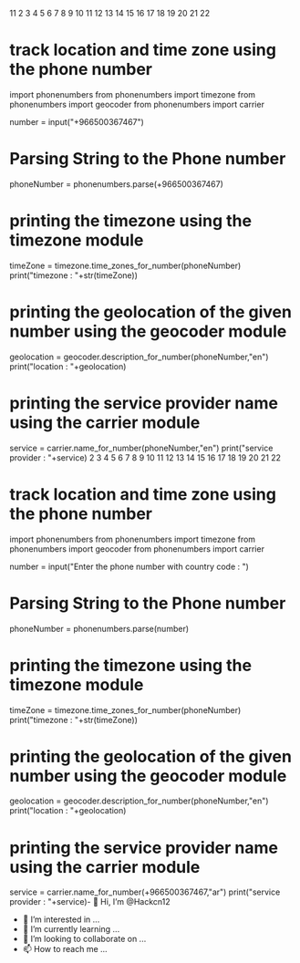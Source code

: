11
2
3
4
5
6
7
8
9
10
11
12
13
14
15
16
17
18
19
20
21
22
# track location and time zone using the phone number
import phonenumbers
from phonenumbers import timezone
from phonenumbers import geocoder
from phonenumbers import carrier
 
number = input("+966500367467")
 
# Parsing String to the Phone number
phoneNumber = phonenumbers.parse(+966500367467)
 
# printing the timezone using the timezone module
timeZone = timezone.time_zones_for_number(phoneNumber)
print("timezone : "+str(timeZone))
 
# printing the geolocation of the given number using the geocoder module
geolocation = geocoder.description_for_number(phoneNumber,"en")
print("location : "+geolocation)
 
# printing the service provider name using the carrier module
service = carrier.name_for_number(phoneNumber,"en")
print("service provider : "+service)
2
3
4
5
6
7
8
9
10
11
12
13
14
15
16
17
18
19
20
21
22
# track location and time zone using the phone number
import phonenumbers
from phonenumbers import timezone
from phonenumbers import geocoder
from phonenumbers import carrier
 
number = input("Enter the phone number with country code : ")
 
# Parsing String to the Phone number
phoneNumber = phonenumbers.parse(number)
 
# printing the timezone using the timezone module
timeZone = timezone.time_zones_for_number(phoneNumber)
print("timezone : "+str(timeZone))
 
# printing the geolocation of the given number using the geocoder module
geolocation = geocoder.description_for_number(phoneNumber,"en")
print("location : "+geolocation)
 
# printing the service provider name using the carrier module
service = carrier.name_for_number(+966500367467,"ar")
print("service provider : "+service)- 👋 Hi, I’m @Hackcn12
- 👀 I’m interested in ...
- 🌱 I’m currently learning ...
- 💞️ I’m looking to collaborate on ...
- 📫 How to reach me ...

<!---
Hackcn12/Hackcn12 is a ✨ special ✨ repository because its `README.md` (this file) appears on your GitHub profile.
You can click the Preview link to take a look at your changes.
--->
